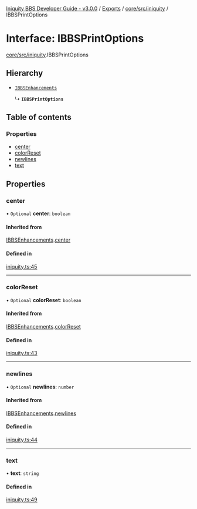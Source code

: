 [Iniquity BBS Developer Guide - v3.0.0](../README.md) / [Exports](../modules.md) / [core/src/iniquity](../modules/core_src_iniquity.md) / IBBSPrintOptions

# Interface: IBBSPrintOptions

[core/src/iniquity](../modules/core_src_iniquity.md).IBBSPrintOptions

## Hierarchy

- [`IBBSEnhancements`](core_src_iniquity.IBBSEnhancements.md)

  ↳ **`IBBSPrintOptions`**

## Table of contents

### Properties

- [center](core_src_iniquity.IBBSPrintOptions.md#center)
- [colorReset](core_src_iniquity.IBBSPrintOptions.md#colorreset)
- [newlines](core_src_iniquity.IBBSPrintOptions.md#newlines)
- [text](core_src_iniquity.IBBSPrintOptions.md#text)

## Properties

### center

• `Optional` **center**: `boolean`

#### Inherited from

[IBBSEnhancements](core_src_iniquity.IBBSEnhancements.md).[center](core_src_iniquity.IBBSEnhancements.md#center)

#### Defined in

[iniquity.ts:45](https://github.com/iniquitybbs/iniquity/blob/4b29673/packages/core/src/iniquity.ts#L45)

___

### colorReset

• `Optional` **colorReset**: `boolean`

#### Inherited from

[IBBSEnhancements](core_src_iniquity.IBBSEnhancements.md).[colorReset](core_src_iniquity.IBBSEnhancements.md#colorreset)

#### Defined in

[iniquity.ts:43](https://github.com/iniquitybbs/iniquity/blob/4b29673/packages/core/src/iniquity.ts#L43)

___

### newlines

• `Optional` **newlines**: `number`

#### Inherited from

[IBBSEnhancements](core_src_iniquity.IBBSEnhancements.md).[newlines](core_src_iniquity.IBBSEnhancements.md#newlines)

#### Defined in

[iniquity.ts:44](https://github.com/iniquitybbs/iniquity/blob/4b29673/packages/core/src/iniquity.ts#L44)

___

### text

• **text**: `string`

#### Defined in

[iniquity.ts:49](https://github.com/iniquitybbs/iniquity/blob/4b29673/packages/core/src/iniquity.ts#L49)
